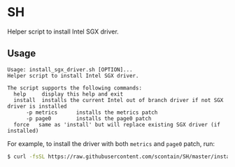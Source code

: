 # SH

Helper script to install Intel SGX driver.

## Usage

```
Usage: install_sgx_driver.sh [OPTION]...
Helper script to install Intel SGX driver.

The script supports the following commands:
  help     display this help and exit
  install  installs the current Intel out of branch driver if not SGX driver is installed
      -p metrics      installs the metrics patch
      -p page0        installs the page0 patch
  force   same as 'install' but will replace existing SGX driver (if installed)
```

For example, to install the driver with both `metrics` and `page0` patch, run:

```bash
$ curl -fsSL https://raw.githubusercontent.com/scontain/SH/master/install_sgx_driver.sh | bash -s - install -p metrics -p page0
```
